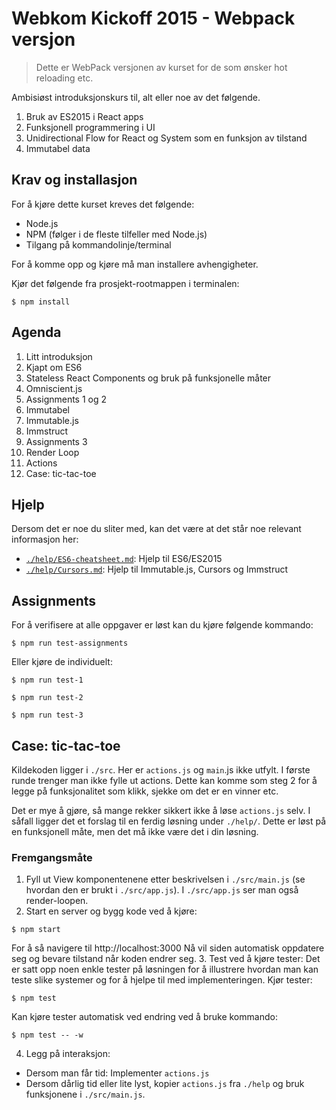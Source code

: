 # Webkom Kickoff 2015 - Webpack versjon

> Dette er WebPack versjonen av kurset for de som ønsker hot reloading etc.

Ambisiøst introduksjonskurs til, alt eller noe av det følgende.

  1. Bruk av ES2015 i React apps
  2. Funksjonell programmering i UI
  3. Unidirectional Flow for React og System som en funksjon av tilstand
  4. Immutabel data

## Krav og installasjon

For å kjøre dette kurset kreves det følgende:

 * Node.js
 * NPM (følger i de fleste tilfeller med Node.js)
 * Tilgang på kommandolinje/terminal

For å komme opp og kjøre må man installere avhengigheter.

Kjør det følgende fra prosjekt-rootmappen i terminalen:

```shell
$ npm install
```

## Agenda

1. Litt introduksjon
  1. Kjapt om ES6
  2. Stateless React Components og bruk på funksjonelle måter
  3. Omniscient.js
  4. Assignments 1 og 2
2. Immutabel
  1. Immutable.js
  2. Immstruct
  3. Assignments 3
3. Render Loop
4. Actions
5. Case: tic-tac-toe

## Hjelp

Dersom det er noe du sliter med, kan det være at det står noe relevant
informasjon her:

* [`./help/ES6-cheatsheet.md`](./help/ES6-cheatsheet.md): Hjelp til ES6/ES2015
* [`./help/Cursors.md`](./help/Cursors.md): Hjelp til Immutable.js, Cursors og Immstruct

## Assignments

For å verifisere at alle oppgaver er løst kan du kjøre følgende kommando:

```shell
$ npm run test-assignments
```

Eller kjøre de individuelt:

```shell
$ npm run test-1
```

```shell
$ npm run test-2
```

```shell
$ npm run test-3
```


## Case: tic-tac-toe

Kildekoden ligger i `./src`. Her er `actions.js` og `main`.js ikke utfylt. I
første runde trenger man ikke fylle ut actions. Dette kan komme som steg 2 for
å legge på funksjonalitet som klikk, sjekke om det er en vinner etc.

Det er mye å gjøre, så mange rekker sikkert ikke å løse `actions.js` selv. I
såfall ligger det et forslag til en ferdig løsning under `./help/`. Dette er
løst på en funksjonell måte, men det må ikke være det i din løsning.

### Fremgangsmåte

1. Fyll ut View komponentenene etter beskrivelsen i `./src/main.js` (se hvordan
  den er brukt i `./src/app.js`). I `./src/app.js` ser man også render-loopen.
2. Start en server og bygg kode ved å kjøre:
  ```shell
  $ npm start
  ```
  For å så navigere til http://localhost:3000
  Nå vil siden automatisk oppdatere seg og bevare tilstand når koden endrer seg.
3. Test ved å kjøre tester: Det er satt opp noen enkle tester på løsningen for
   å illustrere hvordan man kan teste slike systemer og for å hjelpe til med
   implementeringen. Kjør tester:

   ```shell
   $ npm test
   ```
   Kan kjøre tester automatisk ved endring ved å bruke kommando:

   ```shell
   $ npm test -- -w
   ```
4. Legg på interaksjon:
  * Dersom man får tid: Implementer `actions.js`
  * Dersom dårlig tid eller lite lyst, kopier `actions.js` fra `./help` og
     bruk funksjonene i `./src/main.js`.
